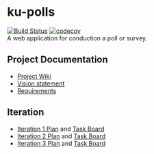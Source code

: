 # ku-polls
[![Build Status](https://travis-ci.com/NarawishS/ku-polls.svg?branch=master)](https://travis-ci.com/NarawishS/ku-polls)
[![codecov](https://codecov.io/gh/NarawishS/ku-polls/branch/master/graph/badge.svg)](https://codecov.io/gh/NarawishS/ku-polls)  
A web application for conduction a poll or survey. 
## Project Documentation
* [Project Wiki](https://github.com/NarawishS/ku-polls/wiki)  
* [Vision statement](https://github.com/NarawishS/ku-polls/wiki/Vision-Statement)  
* [Requirements](https://github.com/NarawishS/ku-polls/wiki/Requirements)  
## Iteration
* [Iteration 1 Plan](https://github.com/NarawishS/ku-polls/wiki/Iteration-1-Plan) and [Task Board](https://github.com/NarawishS/ku-polls/projects/1)
* [Iteration 2 Plan](https://github.com/NarawishS/ku-polls/wiki/Iteration-2-Plan) and [Task Board](https://github.com/NarawishS/ku-polls/projects/2)  
* [Iteration 3 Plan](https://github.com/NarawishS/ku-polls/wiki/Iteration-3-Plan) and [Task Board](https://github.com/NarawishS/ku-polls/projects/3)